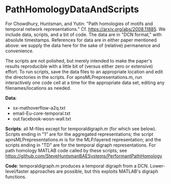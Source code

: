 # PathHomologyDataAndScripts
For Chowdhury, Huntsman, and Yutin: "Path homologies of motifs and temporal network representations." Cf. https://arxiv.org/abs/2008.11885. We include data, scripts, and a bit of code. The data are in "DCN format," with absolute timestamps. References for data are in either paper mentioned above: we supply the data here for the sake of (relative) permanence and convenience.

The scripts are not polished, but merely intended to make the paper's results reproducible with a little bit of (versus either zero or extensive) effort. To run scripts, save the data files to an appropriate location and edit the directories in the scripts. For apnsMLPrepresentations.m, run interactively one code cell at a time for the appropriate data set, editing any filenames/locations as needed. 

**Data**:
  - sx-mathoverflow-a2q.txt
  - email-Eu-core-temporal.txt
  - out.facebook-wosn-wall.txt

**Scripts**: 
all M-files except for temporaldigraph.m (for which see below). Scripts ending in "1" are for the aggregated representations; the script apnsMLPrepresentations.m is for the MLP/layered representation; and the scripts ending in "TD" are for the temporal digraph representations. For path homology MATLAB code called by these scripts, see https://github.com/SteveHuntsmanBAESystems/PerformantPathHomology

**Code**: 
temporaldigraph.m produces a temporal digraph from a DCN. Lower-level/faster approaches are possible, but this exploits MATLAB's digraph functions. 
